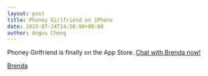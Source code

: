 ```yaml
---
layout: post
title: Phoney Girlfriend on iPhone
date: 2015-07-24T14:58:00+08:00
author: Angus Cheng
---
```


Phoney Girlfriend is finally on the App Store. [Chat with Brenda now!]()

[Brenda](/assets/2015-07-24-phoney-girlfriend-iphone/brenda.jpg, "Brenda")